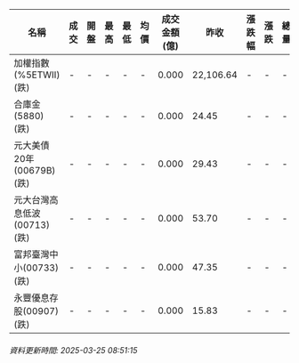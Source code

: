 | 名稱 | 成交 | 開盤 | 最高 | 最低 | 均價 | 成交金額(億) | 昨收 | 漲跌幅 | 漲跌 | 總量 | 昨量 | 振幅 |
| -------- | -------- | -------- | -------- |-------- | -------- | -------- |-------- |-------- |-------- | -------- | -------- |-------- |
|加權指數(%5ETWII) (跌)|-|-|-|-|-|0.000|22,106.64|-|-|-|-|0.00%|
|合庫金(5880) (跌)|-|-|-|-|-|0.000|24.45|-|-|-|-|0.00%|
|元大美債20年(00679B) (跌)|-|-|-|-|-|0.000|29.43|-|-|-|-|0.00%|
|元大台灣高息低波(00713) (跌)|-|-|-|-|-|0.000|53.70|-|-|-|-|0.00%|
|富邦臺灣中小(00733) (跌)|-|-|-|-|-|0.000|47.35|-|-|-|-|0.00%|
|永豐優息存股(00907) (跌)|-|-|-|-|-|0.000|15.83|-|-|-|-|0.00%|
###### 資料更新時間: 2025-03-25 08:51:15